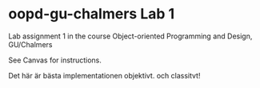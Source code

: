 # oopd-gu-chalmers Lab 1

Lab assignment 1 in the course Object-oriented Programming and Design, GU/Chalmers

See Canvas for instructions.

Det här är bästa implementationen objektivt.
och classitvt!

